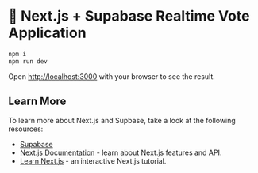 # 👋 Next.js + Supabase Realtime Vote Application

```bash
npm i
npm run dev
```

Open [http://localhost:3000](http://localhost:3000) with your browser to see the result.

## Learn More

To learn more about Next.js and Supbase, take a look at the following resources:

-   [Supabase](https://supabase.com/)
-   [Next.js Documentation](https://nextjs.org/docs) - learn about Next.js features and API.
-   [Learn Next.js](https://nextjs.org/learn) - an interactive Next.js tutorial.
